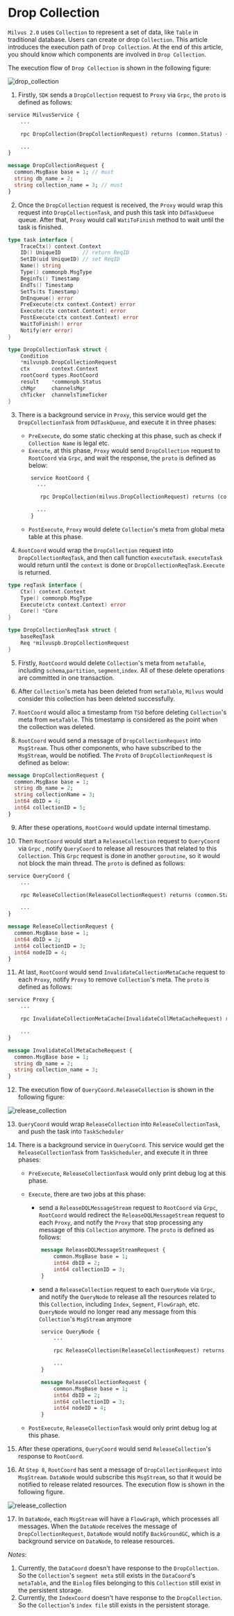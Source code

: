 # Drop Collection

`Milvus 2.0` uses `Collection` to represent a set of data, like `Table` in traditional database. Users can create or drop `Collection`. 
This article introduces the execution path of `Drop Collection`. At the end of this article, you should know which components are involved in `Drop Collection`.

The execution flow of `Drop Collection` is shown in the following figure:

![drop_collection](./graphs/dml_drop_collection.png)

1. Firstly, `SDK` sends a `DropCollection` request to `Proxy` via `Grpc`, the `proto` is defined as follows:

```proto
service MilvusService {
    ...

    rpc DropCollection(DropCollectionRequest) returns (common.Status) {}

    ...
}

message DropCollectionRequest {
  common.MsgBase base = 1; // must
  string db_name = 2;
  string collection_name = 3; // must
}
```

2. Once the `DropCollection` request is received, the `Proxy` would wrap this request into `DropCollectionTask`, and push this task into `DdTaskQueue` queue. After that, `Proxy` would call `WatiToFinish` method to wait until the task is finished.

```go
type task interface {
	TraceCtx() context.Context
	ID() UniqueID       // return ReqID
	SetID(uid UniqueID) // set ReqID
	Name() string
	Type() commonpb.MsgType
	BeginTs() Timestamp
	EndTs() Timestamp
	SetTs(ts Timestamp)
	OnEnqueue() error
	PreExecute(ctx context.Context) error
	Execute(ctx context.Context) error
	PostExecute(ctx context.Context) error
	WaitToFinish() error
	Notify(err error)
}

type DropCollectionTask struct {
	Condition
	*milvuspb.DropCollectionRequest
	ctx       context.Context
	rootCoord types.RootCoord
	result    *commonpb.Status
	chMgr     channelsMgr
	chTicker  channelsTimeTicker
}
```

3. There is a background service in `Proxy`, this service would get the `DropCollectionTask` from `DdTaskQueue`, and execute it in three phases:

   - `PreExecute`, do some static checking at this phase, such as check if `Collection Name` is legal etc.
   - `Execute`, at this phase, `Proxy` would send `DropCollection` request to `RootCoord` via `Grpc`, and wait the response, the `proto` is defined as below:

   ```proto
       service RootCoord {
         ...

          rpc DropCollection(milvus.DropCollectionRequest) returns (common.Status) {}

         ...
       }
   ```

   - `PostExecute`, `Proxy` would delete `Collection`'s meta from global meta table at this phase.

4. `RootCoord` would wrap the `DropCollection` request into `DropCollectionReqTask`, and then call function `executeTask`. `executeTask` would return until the `context` is done or `DropCollectionReqTask.Execute` is returned.

```go
type reqTask interface {
	Ctx() context.Context
	Type() commonpb.MsgType
	Execute(ctx context.Context) error
	Core() *Core
}

type DropCollectionReqTask struct {
	baseReqTask
	Req *milvuspb.DropCollectionRequest
}
```

5. Firstly, `RootCoord` would delete `Collection`'s meta from `metaTable`, including `schema`,`partition`, `segment`,`index`. All of these delete operations are committed in one transaction.

6. After `Collection`'s meta has been deleted from `metaTable`, `Milvus` would consider this collection has been deleted successfully.

7. `RootCoord` would alloc a timestamp from `TSO` before deleting `Collection`'s meta from `metaTable`. This timestamp is considered as the point when the collection was deleted.

8. `RootCoord` would send a message of `DropCollectionRequest` into `MsgStream`. Thus other components, who have subscribed to the `MsgStream`, would be notified. The `Proto` of `DropCollectionRequest` is defined as below:

```proto
message DropCollectionRequest {
  common.MsgBase base = 1;
  string db_name = 2;
  string collectionName = 3;
  int64 dbID = 4;
  int64 collectionID = 5;
}

```

9. After these operations, `RootCoord` would update internal timestamp.

10. Then `RootCoord` would start a `ReleaseCollection` request to `QueryCoord` via `Grpc` , notify `QueryCoord` to release all resources that related to this `Collection`. This `Grpc` request is done in another `goroutine`, so it would not block the main thread. The `proto` is defined as follows:

```proto
service QueryCoord {
    ...

    rpc ReleaseCollection(ReleaseCollectionRequest) returns (common.Status) {}

    ...
}

message ReleaseCollectionRequest {
  common.MsgBase base = 1;
  int64 dbID = 2;
  int64 collectionID = 3;
  int64 nodeID = 4;
}
```

11. At last, `RootCoord` would send `InvalidateCollectionMetaCache` request to each `Proxy`, notify `Proxy` to remove `Collection`'s meta. The `proto` is defined as follows:

```proto
service Proxy {
    ...

    rpc InvalidateCollectionMetaCache(InvalidateCollMetaCacheRequest) returns (common.Status) {}

    ...
}

message InvalidateCollMetaCacheRequest {
  common.MsgBase base = 1;
  string db_name = 2;
  string collection_name = 3;
}
```

12. The execution flow of `QueryCoord.ReleaseCollection` is shown in the following figure:

![release_collection](./graphs/dml_release_collection.png)

13. `QueryCoord` would wrap `ReleaseCollection` into `ReleaseCollectionTask`, and push the task into `TaskScheduler`

14. There is a background service in `QueryCoord`. This service would get the `ReleaseCollectionTask` from `TaskScheduler`, and execute it in three phases:

    - `PreExecute`, `ReleaseCollectionTask` would only print debug log at this phase.
    - `Execute`, there are two jobs at this phase:

      - send a `ReleaseDQLMessageStream` request to `RootCoord` via `Grpc`, `RootCoord` would redirect the `ReleaseDQLMessageStream` request to each `Proxy`, and notify the `Proxy` that stop processing any message of this `Collection` anymore. The `proto` is defined as follows:

      ```proto
          message ReleaseDQLMessageStreamRequest {
              common.MsgBase base = 1;
              int64 dbID = 2;
              int64 collectionID = 3;
          }
      ```

      - send a `ReleaseCollection` request to each `QueryNode` via `Grpc`, and notify the `QueryNode` to release all the resources related to this `Collection`, including `Index`, `Segment`, `FlowGraph`, etc. `QueryNode` would no longer read any message from this `Collection`'s `MsgStream` anymore

      ```proto
          service QueryNode {
              ...

              rpc ReleaseCollection(ReleaseCollectionRequest) returns (common.Status) {}

              ...
          }

          message ReleaseCollectionRequest {
              common.MsgBase base = 1;
              int64 dbID = 2;
              int64 collectionID = 3;
              int64 nodeID = 4;
          }
      ```

    - `PostExecute`, `ReleaseCollectionTask` would only print debug log at this phase.

15. After these operations, `QueryCoord` would send `ReleaseCollection`'s response to `RootCoord`.

16. At `Step 8`, `RootCoord` has sent a message of `DropCollectionRequest` into `MsgStream`. `DataNode` would subscribe this `MsgStream`, so that it would be notified to release related resources. The execution flow is shown in the following figure.

![release_collection](./graphs/dml_release_flow_graph_on_data_node.png)

17. In `DataNode`, each `MsgStream` will have a `FlowGraph`, which processes all messages. When the `DataNode` receives the message of `DropCollectionRequest`, `DataNode` would notify `BackGroundGC`, which is a background service on `DataNode`, to release resources.

_Notes_:

1. Currently, the `DataCoord` doesn't have response to the `DropCollection`. So the `Collection`'s `segment meta` still exists in the `DataCoord`'s `metaTable`, and the `Binlog` files belonging to this `Collection` still exist in the persistent storage.
2. Currently, the `IndexCoord` doesn't have response to the `DropCollection`. So the `Collection`'s `index file` still exists in the persistent storage.
